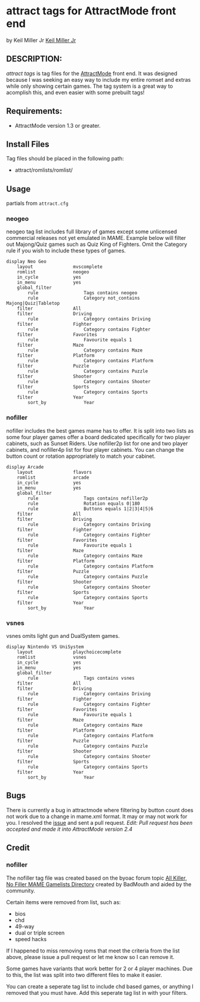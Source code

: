 # attract tags for AttractMode front end

by Keil Miller Jr [Keil Miller Jr](http://keilmiller.com)

## DESCRIPTION:

*attract tags* is tag files for the [AttractMode](http://attractmode.org) front end. It was designed because I was seeking an easy way to include my entire romset and extras while only showing certain games. The tag system is a great way to acomplish this, and even easier with some prebuilt tags!

## Requirements:

* AttractMode version 1.3 or greater.

## Install Files

Tag files should be placed in the following path:

* attract/romlists/romlist/

## Usage

partials from ```attract.cfg```

### neogeo

neogeo tag list includes full library of games except some unlicensed commercial releases not yet emulated in MAME. Example below will filter out Majong/Quiz games such as Quiz King of Fighters. Omit the Category rule if you wish to include these types of games.

```squirrel
display	Neo Geo
	layout               mvscomplete
	romlist              neogeo
	in_cycle             yes
	in_menu              yes
	global_filter        
		rule                 Tags contains neogeo
		rule                 Category not_contains Majong|Quiz|Tabletop
	filter               All
	filter               Driving
		rule                 Category contains Driving
	filter               Fighter
		rule                 Category contains Fighter
	filter               Favorites
		rule                 Favourite equals 1
	filter               Maze
		rule                 Category contains Maze
	filter               Platform
		rule                 Category contains Platform
	filter               Puzzle
		rule                 Category contains Puzzle
	filter               Shooter
		rule                 Category contains Shooter
	filter               Sports
		rule                 Category contains Sports
	filter               Year
		sort_by              Year
```

### nofiller

nofiller includes the best games mame has to offer. It is split into two lists as some four player games offer a board dedicated specifically for two player cabinets, such as Sunset Riders. Use nofiller2p list for one and two player cabinets, and nofiller4p list for four player cabinets. You can change the button count or rotation appropriately to match your cabinet.

```squirrel
display	Arcade
	layout               flavors
	romlist              arcade
	in_cycle             yes
	in_menu              yes
	global_filter        
		rule                 Tags contains nofiller2p
		rule                 Rotation equals 0|180
		rule                 Buttons equals 1|2|3|4|5|6
	filter               All
	filter               Driving
		rule                 Category contains Driving
	filter               Fighter
		rule                 Category contains Fighter
	filter               Favorites
		rule                 Favourite equals 1
	filter               Maze
		rule                 Category contains Maze
	filter               Platform
		rule                 Category contains Platform
	filter               Puzzle
		rule                 Category contains Puzzle
	filter               Shooter
		rule                 Category contains Shooter
	filter               Sports
		rule                 Category contains Sports
	filter               Year
		sort_by              Year
```

### vsnes

vsnes omits light gun and DualSystem games.

```squirrel
display	Nintendo VS UniSystem
	layout               playchoicecomplete
	romlist              vsnes
	in_cycle             yes
	in_menu              yes
	global_filter        
		rule                 Tags contains vsnes
	filter               All
	filter               Driving
		rule                 Category contains Driving
	filter               Fighter
		rule                 Category contains Fighter
	filter               Favorites
		rule                 Favourite equals 1
	filter               Maze
		rule                 Category contains Maze
	filter               Platform
		rule                 Category contains Platform
	filter               Puzzle
		rule                 Category contains Puzzle
	filter               Shooter
		rule                 Category contains Shooter
	filter               Sports
		rule                 Category contains Sports
	filter               Year
		sort_by              Year
```

## Bugs

There is currently a bug in attractmode where filtering by button count does not work due to a change in mame.xml format. It may or may not work for you. I resolved the [issue](https://github.com/mickelson/attract/issues/420) and sent a pull request. *Edit: Pull request has been accepted and made it into AttractMode version 2.4*

## Credit

### nofiller

The nofiller tag file was created based on the byoac forum topic [All Killer, No Filler MAME Gamelists Directory](http://forum.arcadecontrols.com/index.php?topic=149708.0) created by BadMouth and aided by the community.

Certain items were removed from list, such as:

* bios
* chd
* 49-way
* dual or triple screen
* speed hacks

If I happened to miss removing roms that meet the criteria from the list above, please issue a pull request or let me know so I can remove it.

Some games have variants that work better for 2 or 4 player machines. Due to this, the list was split into two different files to make it easier.

You can create a seperate tag list to include chd based games, or anything I removed that you must have. Add this seperate tag list in with your filters.
